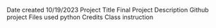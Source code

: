 Date created 
10/19/2023
Project Title
Final Project 
Description
Github project 
Files used
python
Credits 
Class instruction
